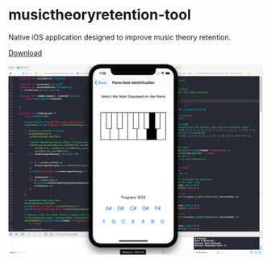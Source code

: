 # musictheoryretention-tool
Native iOS application designed to improve music theory retention.

[Download](https://itunes.apple.com/us/app/music-theory-retention/id1337768863?mt=8)

![Updated on 9/19/17](/Resources/xcodescreenshot.png?raw=true "Application Screenshot")
